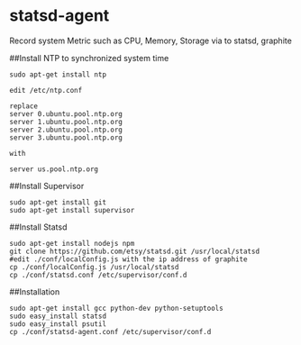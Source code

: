 statsd-agent
============
Record system Metric such as CPU, Memory, Storage via to statsd, graphite

##Install NTP to synchronized system time
```
sudo apt-get install ntp

edit /etc/ntp.conf

replace
server 0.ubuntu.pool.ntp.org
server 1.ubuntu.pool.ntp.org
server 2.ubuntu.pool.ntp.org
server 3.ubuntu.pool.ntp.org

with

server us.pool.ntp.org
```

##Install Supervisor
```
sudo apt-get install git
sudo apt-get install supervisor
```
##Install Statsd
```
sudo apt-get install nodejs npm
git clone https://github.com/etsy/statsd.git /usr/local/statsd
#edit ./conf/localConfig.js with the ip address of graphite
cp ./conf/localConfig.js /usr/local/statsd
cp ./conf/statsd.conf /etc/supervisor/conf.d

```
##Installation
```
sudo apt-get install gcc python-dev python-setuptools 
sudo easy_install statsd
sudo easy_install psutil
cp ./conf/statsd-agent.conf /etc/supervisor/conf.d
```
